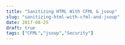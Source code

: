 ```yaml
---
title: "Sanitizing HTML With CFML & jsoup"
slug: "sanitizing-html-with-cfml-and-jsoup"
date: 2017-08-25
draft: true
tags: ["CFML","jsoup","Security"]
---
```



